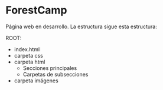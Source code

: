 # ForestCamp

Página web en desarrollo. 
La estructura sigue esta estructura:

ROOT:
- index.html
- carpeta css
- carpeta html
    - Secciones principales
    - Carpetas de subsecciones
- carpeta imágenes
